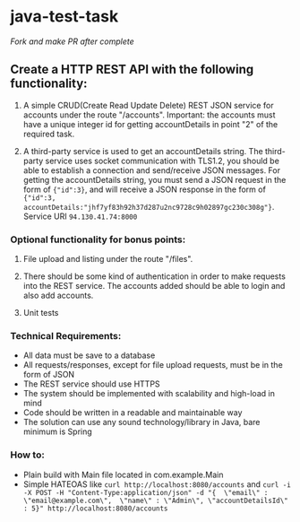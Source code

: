 # java-test-task

*Fork and make PR after complete*

## Create a HTTP REST API with the following functionality:

1) A simple CRUD(Create Read Update Delete) REST JSON service for accounts under the route "/accounts". Important: the accounts must have a unique integer id for getting accountDetails in point "2" of the required task.

2) A third-party service is used to get an accountDetails string. The third-party service uses socket communication with TLS1.2, you should be able to establish a connection and send/receive JSON messages. For getting the accountDetails string, you must send a JSON request in the form of `{"id":3}`, and will receive a JSON response in the form of `{"id":3, accountDetails:"jhf7yf83h92h37d287u2nc9728c9h02897gc230c308g"}`. Service URI `94.130.41.74:8000`

### Optional functionality for bonus points:

1) File upload and listing under the route "/files".

2) There should be some kind of authentication in order to make requests into the REST service. The accounts added should be able to login and also add accounts.

3) Unit tests

### Technical Requirements:
- All data must be save to a database
- All requests/responses, except for file upload requests, must be in the form of JSON
- The REST service should use HTTPS
- The system should be implemented with scalability and high-load in mind
- Code should be written in a readable and maintainable way
- The solution can use any sound technology/library in Java, bare minimum is Spring

### How to:
- Plain build with Main file located in com.example.Main
- Simple HATEOAS like `curl http://localhost:8080/accounts` and `curl -i -X POST -H "Content-Type:application/json" -d "{  \"email\" : \"email@example.com\",  \"name\" : \"Admin\", \"accountDetailsId\" : 5}" http://localhost:8080/accounts`



